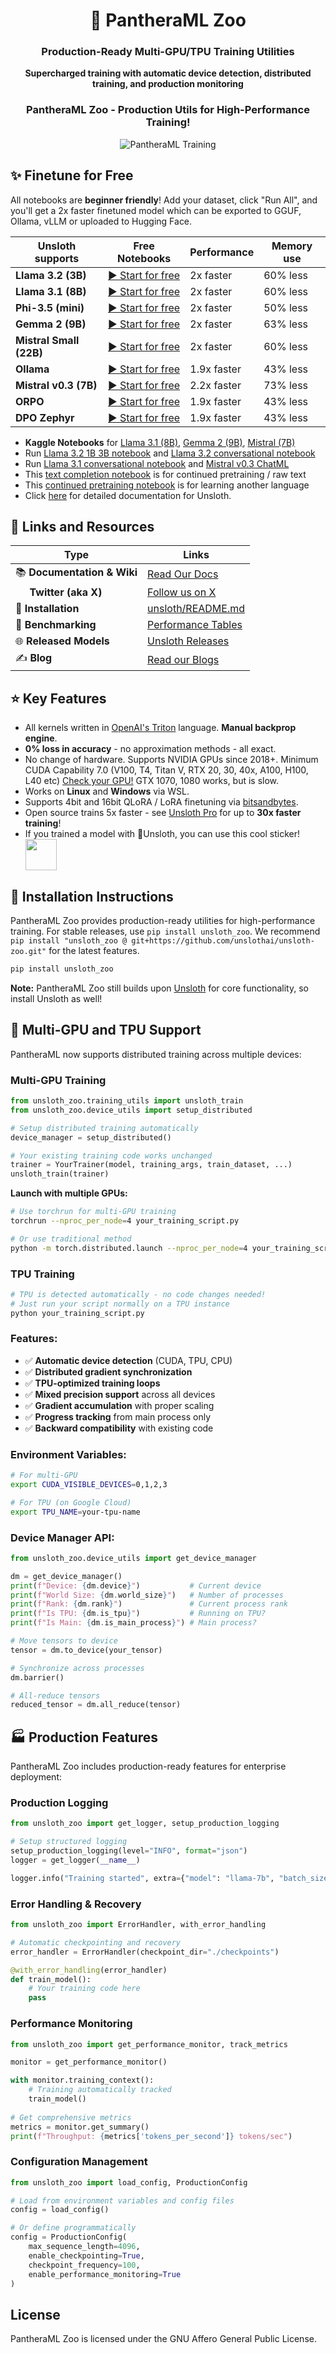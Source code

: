 <div align="center">

  <h1>🐾 PantheraML Zoo</h1>
  <h3>Production-Ready Multi-GPU/TPU Training Utilities</h3>
  
  <p>
    <strong>Supercharged training with automatic device detection, distributed training, and production monitoring</strong>
  </p>

### PantheraML Zoo - Production Utils for High-Performance Training!

![PantheraML Training](https://i.ibb.co/sJ7RhGG/image-41.png)

</div>

## ✨ Finetune for Free

All notebooks are **beginner friendly**! Add your dataset, click "Run All", and you'll get a 2x faster finetuned model which can be exported to GGUF, Ollama, vLLM or uploaded to Hugging Face.

| Unsloth supports | Free Notebooks | Performance | Memory use |
|-----------|---------|--------|----------|
| **Llama 3.2 (3B)**      | [▶️ Start for free](https://colab.research.google.com/drive/1T5-zKWM_5OD21QHwXHiV9ixTRR7k3iB9?usp=sharing)               | 2x faster | 60% less |
| **Llama 3.1 (8B)**      | [▶️ Start for free](https://colab.research.google.com/drive/1Ys44kVvmeZtnICzWz0xgpRnrIOjZAuxp?usp=sharing)               | 2x faster | 60% less |
| **Phi-3.5 (mini)** | [▶️ Start for free](https://colab.research.google.com/drive/1lN6hPQveB_mHSnTOYifygFcrO8C1bxq4?usp=sharing)               | 2x faster | 50% less |
| **Gemma 2 (9B)**      | [▶️ Start for free](https://colab.research.google.com/drive/1vIrqH5uYDQwsJ4-OO3DErvuv4pBgVwk4?usp=sharing)               | 2x faster | 63% less |
| **Mistral Small (22B)** | [▶️ Start for free](https://colab.research.google.com/drive/1oCEHcED15DzL8xXGU1VTx5ZfOJM8WY01?usp=sharing)               | 2x faster | 60% less |
| **Ollama**     | [▶️ Start for free](https://colab.research.google.com/drive/1WZDi7APtQ9VsvOrQSSC5DDtxq159j8iZ?usp=sharing)               | 1.9x faster | 43% less |
| **Mistral v0.3 (7B)**    | [▶️ Start for free](https://colab.research.google.com/drive/1_yNCks4BTD5zOnjozppphh5GzMFaMKq_?usp=sharing)               | 2.2x faster | 73% less |
| **ORPO**     | [▶️ Start for free](https://colab.research.google.com/drive/11t4njE3c4Lxl-07OD8lJSMKkfyJml3Tn?usp=sharing)               | 1.9x faster | 43% less |
| **DPO Zephyr**     | [▶️ Start for free](https://colab.research.google.com/drive/15vttTpzzVXv_tJwEk-hIcQ0S9FcEWvwP?usp=sharing)               | 1.9x faster | 43% less |

- **Kaggle Notebooks** for [Llama 3.1 (8B)](https://www.kaggle.com/danielhanchen/kaggle-llama-3-1-8b-unsloth-notebook), [Gemma 2 (9B)](https://www.kaggle.com/code/danielhanchen/kaggle-gemma-7b-unsloth-notebook/), [Mistral (7B)](https://www.kaggle.com/code/danielhanchen/kaggle-mistral-7b-unsloth-notebook)
- Run [Llama 3.2 1B 3B notebook](https://colab.research.google.com/drive/1hoHFpf7ROqk_oZHzxQdfPW9yvTxnvItq?usp=sharing) and [Llama 3.2 conversational notebook](https://colab.research.google.com/drive/1T5-zKWM_5OD21QHwXHiV9ixTRR7k3iB9?usp=sharing)
- Run [Llama 3.1 conversational notebook](https://colab.research.google.com/drive/15OyFkGoCImV9dSsewU1wa2JuKB4-mDE_?usp=sharing) and [Mistral v0.3 ChatML](https://colab.research.google.com/drive/15F1xyn8497_dUbxZP4zWmPZ3PJx1Oymv?usp=sharing)
- This [text completion notebook](https://colab.research.google.com/drive/1ef-tab5bhkvWmBOObepl1WgJvfvSzn5Q?usp=sharing) is for continued pretraining / raw text
- This [continued pretraining notebook](https://colab.research.google.com/drive/1tEd1FrOXWMnCU9UIvdYhs61tkxdMuKZu?usp=sharing) is for learning another language
- Click [here](https://github.com/unslothai/unsloth/wiki) for detailed documentation for Unsloth.


## 🔗 Links and Resources
| Type                            | Links                               |
| ------------------------------- | --------------------------------------- |
| 📚 **Documentation & Wiki**              | [Read Our Docs](https://docs.unsloth.ai) |
| <img height="14" src="https://upload.wikimedia.org/wikipedia/commons/6/6f/Logo_of_Twitter.svg" />&nbsp; **Twitter (aka X)**              |  [Follow us on X](https://twitter.com/unslothai)|
| 💾 **Installation**               | [unsloth/README.md](https://github.com/unslothai/unsloth/tree/main#-installation-instructions)|
| 🥇 **Benchmarking**                   | [Performance Tables](https://github.com/unslothai/unsloth/tree/main#-performance-benchmarking)
| 🌐 **Released Models**            | [Unsloth Releases](https://huggingface.co/unsloth)|
| ✍️ **Blog**                    | [Read our Blogs](https://unsloth.ai/blog)|

## ⭐ Key Features
- All kernels written in [OpenAI's Triton](https://openai.com/research/triton) language. **Manual backprop engine**.
- **0% loss in accuracy** - no approximation methods - all exact.
- No change of hardware. Supports NVIDIA GPUs since 2018+. Minimum CUDA Capability 7.0 (V100, T4, Titan V, RTX 20, 30, 40x, A100, H100, L40 etc) [Check your GPU!](https://developer.nvidia.com/cuda-gpus) GTX 1070, 1080 works, but is slow.
- Works on **Linux** and **Windows** via WSL.
- Supports 4bit and 16bit QLoRA / LoRA finetuning via [bitsandbytes](https://github.com/TimDettmers/bitsandbytes).
- Open source trains 5x faster - see [Unsloth Pro](https://unsloth.ai/) for up to **30x faster training**!
- If you trained a model with 🦥Unsloth, you can use this cool sticker! &nbsp; <img src="https://raw.githubusercontent.com/unslothai/unsloth/main/images/made with unsloth.png" height="50" align="center" />


## 💾 Installation Instructions

PantheraML Zoo provides production-ready utilities for high-performance training. For stable releases, use `pip install unsloth_zoo`. We recommend `pip install "unsloth_zoo @ git+https://github.com/unslothai/unsloth-zoo.git"` for the latest features.

```bash
pip install unsloth_zoo
```

**Note:** PantheraML Zoo still builds upon [Unsloth](https://github.com/unslothai/unsloth) for core functionality, so install Unsloth as well!

## 🚀 Multi-GPU and TPU Support

PantheraML now supports distributed training across multiple devices:

### Multi-GPU Training

```python
from unsloth_zoo.training_utils import unsloth_train
from unsloth_zoo.device_utils import setup_distributed

# Setup distributed training automatically
device_manager = setup_distributed()

# Your existing training code works unchanged
trainer = YourTrainer(model, training_args, train_dataset, ...)
unsloth_train(trainer)
```

**Launch with multiple GPUs:**
```bash
# Use torchrun for multi-GPU training
torchrun --nproc_per_node=4 your_training_script.py

# Or use traditional method
python -m torch.distributed.launch --nproc_per_node=4 your_training_script.py
```

### TPU Training

```python
# TPU is detected automatically - no code changes needed!
# Just run your script normally on a TPU instance
python your_training_script.py
```

### Features:
- ✅ **Automatic device detection** (CUDA, TPU, CPU)
- ✅ **Distributed gradient synchronization**
- ✅ **TPU-optimized training loops**
- ✅ **Mixed precision support** across all devices
- ✅ **Gradient accumulation** with proper scaling
- ✅ **Progress tracking** from main process only
- ✅ **Backward compatibility** with existing code

### Environment Variables:
```bash
# For multi-GPU
export CUDA_VISIBLE_DEVICES=0,1,2,3

# For TPU (on Google Cloud)
export TPU_NAME=your-tpu-name
```

### Device Manager API:
```python
from unsloth_zoo.device_utils import get_device_manager

dm = get_device_manager()
print(f"Device: {dm.device}")           # Current device
print(f"World Size: {dm.world_size}")   # Number of processes
print(f"Rank: {dm.rank}")               # Current process rank
print(f"Is TPU: {dm.is_tpu}")           # Running on TPU?
print(f"Is Main: {dm.is_main_process}") # Main process?

# Move tensors to device
tensor = dm.to_device(your_tensor)

# Synchronize across processes
dm.barrier()

# All-reduce tensors
reduced_tensor = dm.all_reduce(tensor)
```

## 🏭 Production Features

PantheraML Zoo includes production-ready features for enterprise deployment:

### Production Logging
```python
from unsloth_zoo import get_logger, setup_production_logging

# Setup structured logging
setup_production_logging(level="INFO", format="json")
logger = get_logger(__name__)

logger.info("Training started", extra={"model": "llama-7b", "batch_size": 16})
```

### Error Handling & Recovery
```python
from unsloth_zoo import ErrorHandler, with_error_handling

# Automatic checkpointing and recovery
error_handler = ErrorHandler(checkpoint_dir="./checkpoints")

@with_error_handling(error_handler)
def train_model():
    # Your training code here
    pass
```

### Performance Monitoring
```python
from unsloth_zoo import get_performance_monitor, track_metrics

monitor = get_performance_monitor()

with monitor.training_context():
    # Training automatically tracked
    train_model()
    
# Get comprehensive metrics
metrics = monitor.get_summary()
print(f"Throughput: {metrics['tokens_per_second']} tokens/sec")
```

### Configuration Management
```python
from unsloth_zoo import load_config, ProductionConfig

# Load from environment variables and config files
config = load_config()

# Or define programmatically
config = ProductionConfig(
    max_sequence_length=4096,
    enable_checkpointing=True,
    checkpoint_frequency=100,
    enable_performance_monitoring=True
)
```


## License

PantheraML Zoo is licensed under the GNU Affero General Public License.

